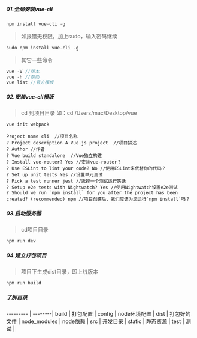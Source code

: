 ##### 01.全局安装vue-cli
```javascript
npm install vue-cli -g
```
> 如报错无权限，加上sudo，输入密码继续
```javascript
sudo npm install vue-cli -g
```
> 其它一些命令
```javascript
vue -V //版本
vue -h //帮助
vue list //官方模板
```
##### 02.安装vue-cli模版
> cd 到项目目录 如：cd /Users/mac/Desktop/vue
```javascript
vue init webpack
```

    Project name cli  //项目名称
    ? Project description A Vue.js project  //项目描述
    ? Author //作者
    ? Vue build standalone  //Vue独立构建
    ? Install vue-router? Yes //安装vue-router？
    ? Use ESLint to lint your code? No //使用ESLint来代替你的代码？
    ? Set up unit tests Yes //设置单元测试
    ? Pick a test runner jest //选择一个测试运行笑话
    ? Setup e2e tests with Nightwatch? Yes //使用Nightwatch设置e2e测试
    ? Should we run `npm install` for you after the project has been created? (recommended) npm //项目创建后，我们应该为您运行`npm install`吗？

##### 03.启动服务器
> cd项目目录
```javascript
npm run dev
```
##### 04.建立打包项目
> 项目下生成dist目录，即上线版本
```javascript
npm run build
```
##### 了解目录
--------- | --------|
build  | 打包配置 |
config  | node环境配置 |
dist  | 打包好的文件 |
node_modules  | node依赖 |
src  | 开发目录 |
static  | 静态资源 |
test  | 测试 |
